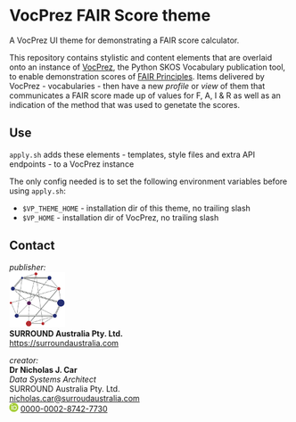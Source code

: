 # VocPrez FAIR Score theme
A VocPrez UI theme for demonstrating a FAIR score calculator.

This repository contains stylistic and content elements that are overlaid onto an instance of [VocPrez](https://github.com/RDFlib/VocPrez), the Python SKOS Vocabulary publication tool, to enable demonstration scores of [FAIR Principles](https://ardc.edu.au/resources/working-with-data/fair-data/). Items delivered by VocPrez - vocabularies - then have a new _profile_ or _view_ of them that communicates a FAIR score made up of values for F, A, I & R as well as an indication of the method that was used to genetate the scores.

## Use
`apply.sh` adds these elements - templates, style files and extra API endpoints - to a VocPrez instance

The only config needed is to set the following environment variables before using `apply.sh`:

* `$VP_THEME_HOME` - installation dir of this theme, no trailing slash
* `$VP_HOME` - installation dir of VocPrez, no trailing slash

## Contact
*publisher:*  
![](SURROUND-logo-100.png)  
**SURROUND Australia Pty. Ltd.**  
<https://surroundaustralia.com>  

*creator:*  
**Dr Nicholas J. Car**  
*Data Systems Architect*  
SURROUND Australia Pty. Ltd.  
<nicholas.car@surroudaustralia.com>  
![](orcid.png) [0000-0002-8742-7730](https://orcid.org/0000-0002-8742-7730)